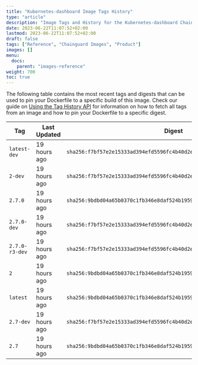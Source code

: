 ```yaml
---
title: "Kubernetes-dashboard Image Tags History"
type: "article"
description: "Image Tags and History for the Kubernetes-dashboard Chainguard Image"
date: 2023-06-22T11:07:52+02:00
lastmod: 2023-06-22T11:07:52+02:00
draft: false
tags: ["Reference", "Chainguard Images", "Product"]
images: []
menu:
  docs:
    parent: "images-reference"
weight: 700
toc: true
---
```


The following table contains the most recent tags and digests that can be used to pin your Dockerfile to a specific build of this image. Check our guide on [Using the Tag History API](/chainguard/chainguard-images/using-the-tag-history-api/) for information on how to fetch all tags from an image and how to pin your Dockerfile to a specific digest.

| Tag            | Last Updated | Digest                                                                    |
|----------------|--------------|---------------------------------------------------------------------------|
| `latest-dev`   | 19 hours ago | `sha256:f7bf57e2e15333ad394efd5596fc4b40d2ea50ffaecd633d508787839e6eea94` |
| `2-dev`        | 19 hours ago | `sha256:f7bf57e2e15333ad394efd5596fc4b40d2ea50ffaecd633d508787839e6eea94` |
| `2.7.0`        | 19 hours ago | `sha256:9bdbd04a65b0370c1fb346e8daf524b1959b9bd7920425914e14ed9531ab0c1b` |
| `2.7.0-dev`    | 19 hours ago | `sha256:f7bf57e2e15333ad394efd5596fc4b40d2ea50ffaecd633d508787839e6eea94` |
| `2.7.0-r3-dev` | 19 hours ago | `sha256:f7bf57e2e15333ad394efd5596fc4b40d2ea50ffaecd633d508787839e6eea94` |
| `2`            | 19 hours ago | `sha256:9bdbd04a65b0370c1fb346e8daf524b1959b9bd7920425914e14ed9531ab0c1b` |
| `latest`       | 19 hours ago | `sha256:9bdbd04a65b0370c1fb346e8daf524b1959b9bd7920425914e14ed9531ab0c1b` |
| `2.7-dev`      | 19 hours ago | `sha256:f7bf57e2e15333ad394efd5596fc4b40d2ea50ffaecd633d508787839e6eea94` |
| `2.7`          | 19 hours ago | `sha256:9bdbd04a65b0370c1fb346e8daf524b1959b9bd7920425914e14ed9531ab0c1b` |
